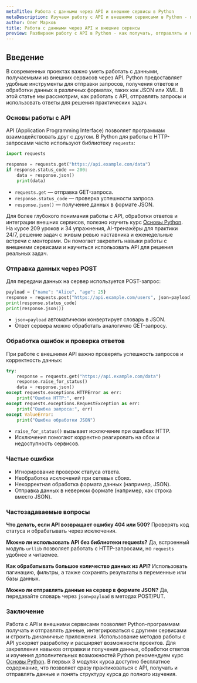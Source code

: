 ```yaml
---
metaTitle: Работа с данными через API и внешние сервисы в Python
metaDescription: Изучаем работу с API и внешними сервисами в Python - получение, отправка и обработка данных, использование библиотек requests и json.
author: Олег Марков
title: Работа с данными через API и внешние сервисы
preview: Разбираем работу с API в Python - как получать, отправлять и обрабатывать данные с внешних сервисов.
---
```


## Введение

В современных проектах важно уметь работать с данными, получаемыми из внешних сервисов через API. Python предоставляет удобные инструменты для отправки запросов, получения ответов и обработки данных в различных форматах, таких как JSON или XML.
В этой статье мы рассмотрим, как работать с API, отправлять запросы и использовать ответы для решения практических задач.

### Основы работы с API

API (Application Programming Interface) позволяет программам взаимодействовать друг с другом. В Python для работы с HTTP-запросами часто используют библиотеку `requests`:

```python
import requests

response = requests.get("https://api.example.com/data")
if response.status_code == 200:
    data = response.json()
    print(data)
```

* `requests.get` — отправка GET-запроса.
* `response.status_code` — проверка успешности запроса.
* `response.json()` — получение данных в формате JSON.

Для более глубокого понимания работы с API, обработки ответов и интеграции внешних сервисов, полезно изучить курс [Основы Python](https://purpleschool.ru/course/python-basics?utm_source=knowledgebase&utm_medium=article&utm_campaign=Rabota_s_dannymi_cherez_API_i_vneshnie_servisy).
На курсе 209 уроков и 34 упражнения, AI-тренажёры для практики 24/7, решение задач с живым ревью наставника и еженедельные встречи с менторами. Он помогает закрепить навыки работы с внешними сервисами и научиться использовать API для решения реальных задач.

### Отправка данных через POST

Для передачи данных на сервер используется POST-запрос:

```python
payload = {"name": "Alice", "age": 25}
response = requests.post("https://api.example.com/users", json=payload)
print(response.status_code)
print(response.json())
```

* `json=payload` автоматически конвертирует словарь в JSON.
* Ответ сервера можно обработать аналогично GET-запросу.

### Обработка ошибок и проверка ответов

При работе с внешними API важно проверять успешность запросов и корректность данных:

```python
try:
    response = requests.get("https://api.example.com/data")
    response.raise_for_status()
    data = response.json()
except requests.exceptions.HTTPError as err:
    print("Ошибка HTTP:", err)
except requests.exceptions.RequestException as err:
    print("Ошибка запроса:", err)
except ValueError:
    print("Ошибка обработки JSON")
```

* `raise_for_status()` вызывает исключение при ошибках HTTP.
* Исключения помогают корректно реагировать на сбои и недоступность сервисов.

### Частые ошибки

* Игнорирование проверок статуса ответа.
* Необработка исключений при сетевых сбоях.
* Некорректная обработка формата данных (например, JSON).
* Отправка данных в неверном формате (например, как строка вместо JSON).

### Частозадаваемые вопросы

**Что делать, если API возвращает ошибку 404 или 500?**
Проверять код статуса и обрабатывать через исключения.

**Можно ли использовать API без библиотеки requests?**
Да, встроенный модуль `urllib` позволяет работать с HTTP-запросами, но `requests` удобнее и читаемее.

**Как обрабатывать большое количество данных из API?**
Использовать пагинацию, фильтры, а также сохранять результаты в переменные или базы данных.

**Можно ли отправлять данные на сервер в формате JSON?**
Да, передавайте словарь через `json=payload` в методах POST/PUT.

### Заключение

Работа с API и внешними сервисами позволяет Python-программам получать и отправлять данные, интегрироваться с другими сервисами и строить динамичные приложения.
Использование методов работы с API ускоряет разработку и расширяет возможности проектов. Для закрепления навыков отправки и получения данных, обработки ответов и изучения дополнительных возможностей Python рекомендуем курс [Основы Python](https://purpleschool.ru/course/python-basics?utm_source=knowledgebase&utm_medium=article&utm_campaign=Rabota_s_dannymi_cherez_API_i_vneshnie_servisy).
В первых 3 модулях курса доступно бесплатное содержание, что позволяет сразу практиковаться с API, получать и отправлять данные и понять структуру курса до полного изучения.
